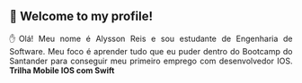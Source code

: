 ## 👋 Welcome to my profile!

<p align="justify"> ✋Olá! Meu nome é Alysson Reis e sou estudante de Engenharia de Software. Meu foco é aprender tudo que eu puder dentro do Bootcamp do Santander para conseguir meu primeiro emprego com desenvolvedor IOS.<strong> Trilha Mobile IOS com Swift </p>
